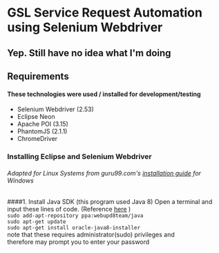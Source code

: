 # GSL Service Request Automation using Selenium Webdriver
## Yep. Still have no idea what I'm doing

## Requirements
#### These technologies were used / installed for development/testing
- Selenium Webdriver (2.53)
- Eclipse Neon
- Apache POI (3.15)
- PhantomJS (2.1.1)
- ChromeDriver

### Installing Eclipse and Selenium Webdriver
###### Adapted for Linux Systems from guru99.com's [installation guide](http://www.guru99.com/installing-selenium-webdriver.html) for Windows
####1. Install Java SDK \(this program used Java 8\)
    Open a terminal and input these lines of code. \(Reference [here](http://tecadmin.net/install-oracle-java-8-jdk-8-ubuntu-via-ppa/#) \) <br />
      `sudo add-apt-repository ppa:webupd8team/java` <br />
      `sudo apt-get update` <br />
      `sudo apt-get install oracle-java8-installer` <br />
    note that these requires administrator\(sudo\) privileges and <br />
    therefore may prompt you to enter your password <br />
